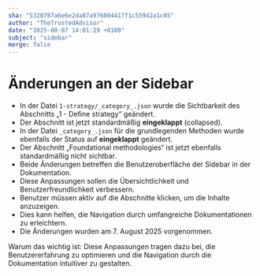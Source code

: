 ```yaml
---
sha: "5320787a6e6e2da87a976004417f1c559d2a1c05"
author: "TheTrustedAdvisor"
date: "2025-08-07 14:01:29 +0100"
subject: "sidebar"
merge: false
---
```


# Änderungen an der Sidebar

- In der Datei `1-strategy/_category_.json` wurde die Sichtbarkeit des Abschnitts „1 - Define strategy“ geändert.
- Der Abschnitt ist jetzt standardmäßig **eingeklappt** (collapsed).
- In der Datei `_category_.json` für die grundlegenden Methoden wurde ebenfalls der Status auf **eingeklappt** geändert.
- Der Abschnitt „Foundational methodologies“ ist jetzt ebenfalls standardmäßig nicht sichtbar.
- Beide Änderungen betreffen die Benutzeroberfläche der Sidebar in der Dokumentation.
- Diese Anpassungen sollen die Übersichtlichkeit und Benutzerfreundlichkeit verbessern.
- Benutzer müssen aktiv auf die Abschnitte klicken, um die Inhalte anzuzeigen.
- Dies kann helfen, die Navigation durch umfangreiche Dokumentationen zu erleichtern.
- Die Änderungen wurden am 7. August 2025 vorgenommen.

Warum das wichtig ist: Diese Anpassungen tragen dazu bei, die Benutzererfahrung zu optimieren und die Navigation durch die Dokumentation intuitiver zu gestalten.

